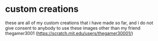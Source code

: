 # custom creations
these are all of my custom creations that i have made so far, and 
i do not give consent to anybody to use these images other than my friend thegamer3001 (https://scratch.mit.edu/users/thegamer30001/)
